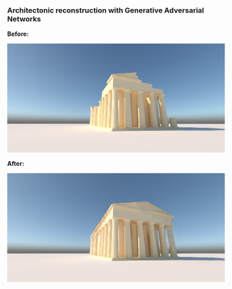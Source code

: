 ### Architectonic reconstruction with Generative Adversarial Networks
**Before:**

![](images/x1.png)

**After:**

![](images/gx1.png)
